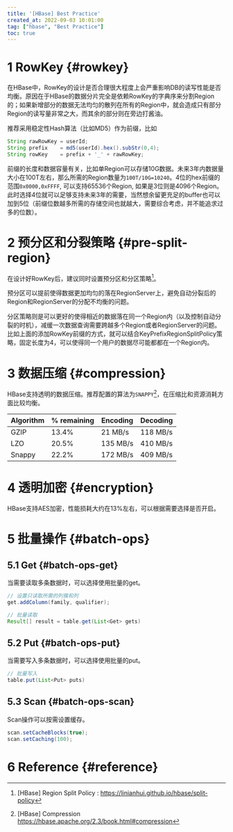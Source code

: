 ```yaml
---
title: '[HBase] Best Practice'
created_at: 2022-09-03 10:01:00
tag: ["hbase", "Best Practice"]
toc: true
---
```


# 1 RowKey {#rowkey}

在HBase中，RowKey的设计是否合理很大程度上会严重影响DB的读写性能是否均衡。原因在于HBase的数据分片完全是依赖RowKey的字典序来分割Region的；如果新增部分的数据无法均匀的散列在所有的Region中，就会造成只有部分Region的读写量非常之大，而其余的部分则在旁边打酱油。

推荐采用稳定性Hash算法（比如MD5）作为前缀，比如
```java
String rawRowKey = userId;
String prefix    = md5(userId).hex().subStr(0,4);
String rowKey    = prefix + '_' + rawRowKey;
```
前缀的长度和数据容量有关，比如单Region可以存储10G数据。未来3年内数据量大小在100T左右，那么所需的Region数量为`100T/10G=10240`。4位的hex前缀的范围`0x0000,0xFFFF`, 可以支持65536个Region, 如果是3位则是4096个Region。此时选择4位就可以足够支持未来3年的需要，当然想余留更充足的buffer也可以加到5位（前缀位数越多所需的存储空间也就越大，需要综合考虑，并不能追求过多的位数）。

# 2 预分区和分裂策略 {#pre-split-region}

在设计好RowKey后，建议同时设置预分区和分区策略[^split-policy]。

预分区可以提前使得数据更加均匀的落在RegionServer上，避免自动分裂后的Region和RegionServer的分配不均衡的问题。

分区策略则是可以更好的使得相近的数据落在同一个Region内（以及控制自动分裂的时机），减缓一次数据查询需要跨越多个Region或者RegionServer的问题。比如上面的添加RowKey前缀的方式，就可以结合KeyPrefixRegionSplitPolicy策略，固定长度为4，可以使得同一个用户的数据尽可能都都在一个Region内。


# 3 数据压缩 {#compression}

HBase支持透明的数据压缩。推荐配置的算法为`SNAPPY`[^compression]，在压缩比和资源消耗方面比较均衡。

| Algorithm | % remaining | Encoding | Decoding |
| --------- | ----------- | -------- | -------- |
| GZIP      | 13.4%       | 21 MB/s  | 118 MB/s |
| LZO       | 20.5%       | 135 MB/s | 410 MB/s |
| Snappy    | 22.2%       | 172 MB/s | 409 MB/s |

# 4 透明加密 {#encryption}

HBase支持AES加密，性能损耗大约在13%左右，可以根据需要选择是否开启。

# 5 批量操作 {#batch-ops}

## 5.1 Get {#batch-ops-get}

当需要读取多条数据时，可以选择使用批量的get。

```java
// 设置只读取所需的列簇和列
get.addColumn(family, qualifier);

// 批量读取
Result[] result = table.get(List<Get> gets)
```

## 5.2 Put {#batch-ops-put}

当需要写入多条数据时，可以选择使用批量的put。
```java
// 批量写入
table.put(List<Put> puts)
```

## 5.3 Scan {#batch-ops-scan}

Scan操作可以按需设置缓存。
```java
scan.setCacheBlocks(true);
scan.setCaching(100);
```

# 6 Reference {#reference}

[^split-policy]:[HBase] Region Split Policy : <https://linianhui.github.io/hbase/split-policy>
[^compression]:[HBase] Compression <https://hbase.apache.org/2.3/book.html#compression>
